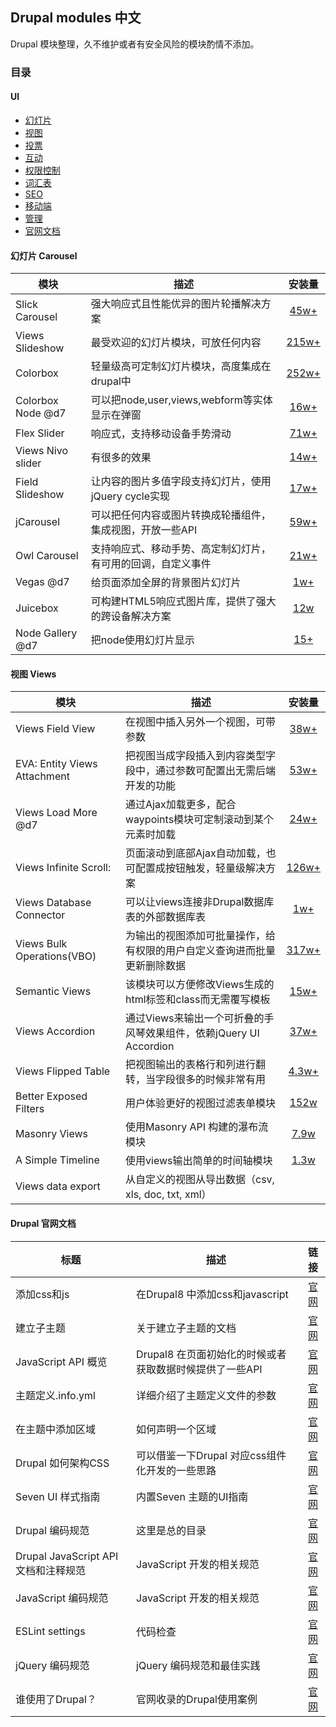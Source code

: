 ## Drupal modules 中文
Drupal 模块整理，久不维护或者有安全风险的模块酌情不添加。

### 目录

#### UI
 - [幻灯片](#carousel)
 - [视图](#views)
 - [投票](#vote)
 - [互动](#active)
 - [权限控制](#permissions)
 - [词汇表](#taxonomy)
 - [SEO](#seo)
 - [移动端](#mobile)
 - [管理](#manage)
 - [官网文档](#doc)


<h4 id="carousel">幻灯片 Carousel</h4>

| 模块 | 描述 | 安装量 |
| --- | ---- | :---: |
| Slick Carousel | 强大响应式且性能优异的图片轮播解决方案 | [45w+](https://www.drupal.org/project/slick)|
| Views Slideshow | 最受欢迎的幻灯片模块，可放任何内容 | [215w+](https://www.drupal.org/project/views_slideshow)|
| Colorbox | 轻量级高可定制幻灯片模块，高度集成在drupal中  | [252w+](https://www.drupal.org/project/colorbox) |
| Colorbox Node @d7 | 可以把node,user,views,webform等实体显示在弹窗  | [16w+](https://www.drupal.org/project/colorbox_node)|
| Flex Slider | 响应式，支持移动设备手势滑动  | [71w+](https://www.drupal.org/project/flexslider)|
| Views Nivo slider | 有很多的效果  | [14w+](https://www.drupal.org/project/views_nivo_slider)|
| Field Slideshow | 让内容的图片多值字段支持幻灯片，使用jQuery cycle实现  | [17w+](https://www.drupal.org/project/field_slideshow)|
| jCarousel | 可以把任何内容或图片转换成轮播组件，集成视图，开放一些API |  [59w+](https://www.drupal.org/project/jcarousel)|
| Owl Carousel | 支持响应式、移动手势、高定制幻灯片，有可用的回调，自定义事件 | [21w+](https://www.drupal.org/project/owlcarousel)|
| Vegas @d7 | 给页面添加全屏的背景图片幻灯片 |  [1w+](https://www.drupal.org/project/vegas)|
| Juicebox | 可构建HTML5响应式图片库，提供了强大的跨设备解决方案  | [12w](https://www.drupal.org/project/juicebox)|
| Node Gallery @d7 | 把node使用幻灯片显示 | [15+](https://www.drupal.org/project/node_gallery)|

<h4 id="views">视图 Views</h4>

| 模块 | 描述 | 安装量 |
| --- | ---- | :---: |
| Views Field View | 在视图中插入另外一个视图，可带参数 | [38w+](https://www.drupal.org/project/views_field_view) |
| EVA: Entity Views Attachment | 把视图当成字段插入到内容类型字段中，通过参数可配置出无需后端开发的功能 |[53w+](https://www.drupal.org/project/eva)|
| Views Load More @d7 | 通过Ajax加载更多，配合waypoints模块可定制滚动到某个元素时加载 | [24w+](https://www.drupal.org/project/views_load_more)|
| Views Infinite Scroll: |页面滚动到底部Ajax自动加载，也可配置成按钮触发，轻量级解决方案 | [126w+](https://www.drupal.org/project/views_infinite_scroll)|
| Views Database Connector | 可以让views连接非Drupal数据库表的外部数据库表 | [1w+](https://www.drupal.org/project/views_database_connector)|
| Views Bulk Operations(VBO) | 为输出的视图添加可批量操作，给有权限的用户自定义查询进而批量更新删除数据 | [317w+](https://www.drupal.org/project/views_bulk_operations)|
| Semantic Views | 该模块可以方便修改Views生成的html标签和class而无需覆写模板 | [15w+](https://www.drupal.org/project/semanticviews)|
| Views Accordion | 通过Views来输出一个可折叠的手风琴效果组件，依赖jQuery UI Accordion | [37w+](https://www.drupal.org/project/views_accordion) |
| Views Flipped Table | 把视图输出的表格行和列进行翻转，当字段很多的时候非常有用 | [4.3w+](https://www.drupal.org/project/views_flipped_table)|
| Better Exposed Filters | 用户体验更好的视图过滤表单模块 | [152w](https://www.drupal.org/project/better_exposed_filters)|
| Masonry Views | 使用Masonry API 构建的瀑布流模块 | [7.9w](https://www.drupal.org/project/masonry_views)|
| A Simple Timeline | 使用views输出简单的时间轴模块 | [1.3w](https://www.drupal.org/project/simple_timeline)|
| Views data export | 从自定义的视图从导出数据（csv, xls, doc, txt, xml）

<h4 id="doc">Drupal 官网文档</h4>
 
 | 标题 | 描述 | 链接 |
| --- | ---- | :---: |
| 添加css和js | 在Drupal8 中添加css和javascript | [官网](https://www.drupal.org/docs/8/theming/adding-stylesheets-css-and-javascript-js-to-a-drupal-8-theme)|
| 建立子主题 | 关于建立子主题的文档 | [官网](https://www.drupal.org/docs/8/theming-drupal-8/creating-a-drupal-8-sub-theme-or-sub-theme-of-sub-theme)|
| JavaScript API 概览 | Drupal8 在页面初始化的时候或者获取数据时候提供了一些API | [官网](https://www.drupal.org/docs/7/api/javascript-api/javascript-api-overview)|
| 主题定义.info.yml | 详细介绍了主题定义文件的参数 | [官网](https://www.drupal.org/docs/8/theming-drupal-8/defining-a-theme-with-an-infoyml-file)|
| 在主题中添加区域 | 如何声明一个区域 | [官网](https://www.drupal.org/docs/8/theming/adding-regions-to-a-theme)|
| Drupal 如何架构CSS | 可以借鉴一下Drupal 对应css组件化开发的一些思路 | [官网](https://www.drupal.org/docs/develop/standards/css/css-architecture-for-drupal-8)|
| Seven UI 样式指南 | 内置Seven 主题的UI指南 | [官网](https://groups.drupal.org/node/283223)|
| Drupal 编码规范 | 这里是总的目录 | [官网](https://www.drupal.org/docs/develop/standards)|
| Drupal JavaScript API 文档和注释规范 | JavaScript 开发的相关规范 | [官网](https://www.drupal.org/docs/develop/standards/javascript/javascript-api-documentation-and-comment-standards)|
| JavaScript 编码规范 | JavaScript 开发的相关规范 | [官网](https://www.drupal.org/docs/develop/standards/javascript/javascript-coding-standards)|
| ESLint settings | 代码检查 |  [官网](https://www.drupal.org/docs/develop/standards/javascript/eslint-settings)|
| jQuery 编码规范 | jQuery 编码规范和最佳实践 | [官网](https://www.drupal.org/docs/develop/standards/javascript/jquery-coding-standards)|
| 谁使用了Drupal？ | 官网收录的Drupal使用案例 | [官网](https://www.drupal.com/showcases)|